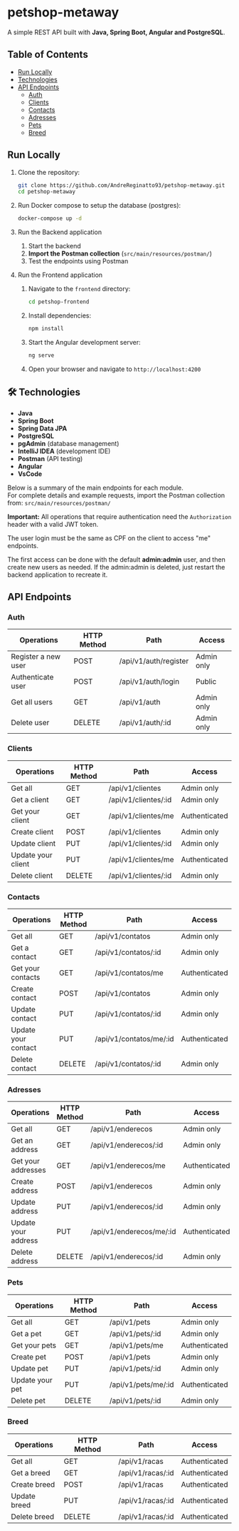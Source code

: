 # petshop-metaway

A simple REST API built with **Java, Spring Boot, Angular and PostgreSQL**.

## Table of Contents
- [Run Locally](#-run-locally)
- [Technologies](#-technologies)
- [API Endpoints](#auth)
    - [Auth](#auth)
    - [Clients](#clients)
    - [Contacts](#contacts)
    - [Adresses](#adresses)
    - [Pets](#pets)
    - [Breed](#breed)

## Run Locally
1. Clone the repository:
   ```bash
   git clone https://github.com/AndreReginatto93/petshop-metaway.git
   cd petshop-metaway
   ```
2. Run Docker compose to setup the database (postgres):
   ```bash
   docker-compose up -d
   ```
3. Run the Backend application
   1. Start the backend
   2. **Import the Postman collection** (`src/main/resources/postman/`)
   3. Test the endpoints using Postman

4. Run the Frontend application
   1. Navigate to the `frontend` directory:
      ```bash
      cd petshop-frontend
      ```
   2. Install dependencies:
      ```bash
      npm install
      ```
   3. Start the Angular development server:
      ```bash
      ng serve
      ```
   4. Open your browser and navigate to `http://localhost:4200`

## 🛠 Technologies

- **Java**
- **Spring Boot**
- **Spring Data JPA**
- **PostgreSQL**
- **pgAdmin** (database management)
- **IntelliJ IDEA** (development IDE)
- **Postman** (API testing)
- **Angular**
- **VsCode**

Below is a summary of the main endpoints for each module.  
For complete details and example requests, import the Postman collection from:
`src/main/resources/postman/`


**Important:** All operations that require authentication need the `Authorization` header with a valid JWT token.

The user login must be the same as CPF on the client to access "me" endpoints.

The first access can be done with the default **admin:admin** user, and then create new users as needed. If the admin:admin is deleted, just restart the backend application to recreate it.



## API Endpoints
### Auth
| Operations            | HTTP Method | Path                  | Access          |
|-----------------------|-------------|-----------------------|-----------------|
| Register a new user   | POST        | /api/v1/auth/register | Admin only      |
| Authenticate user     | POST        | /api/v1/auth/login    | Public          |
| Get all users         | GET         | /api/v1/auth          | Admin only      |
| Delete user           | DELETE      | /api/v1/auth/:id      | Admin only      |



### Clients
| Operations         | HTTP Method | Path                 | Access          |
|--------------------|-------------|----------------------|-----------------|
| Get all            | GET         | /api/v1/clientes     | Admin only      |
| Get a client       | GET         | /api/v1/clientes/:id | Admin only      |
| Get your client    | GET         | /api/v1/clientes/me  | Authenticated   |
| Create client      | POST        | /api/v1/clientes     | Admin only      |
| Update client      | PUT         | /api/v1/clientes/:id | Admin only      |
| Update your client | PUT         | /api/v1/clientes/me  | Authenticated   |
| Delete client      | DELETE      | /api/v1/clientes/:id | Admin only      |


### Contacts
| Operations          | HTTP Method | Path                    | Access          |
|---------------------|-------------|-------------------------|-----------------|
| Get all             | GET         | /api/v1/contatos        | Admin only      |
| Get a contact       | GET         | /api/v1/contatos/:id    | Admin only      |
| Get your contacts   | GET         | /api/v1/contatos/me     | Authenticated   |
| Create contact      | POST        | /api/v1/contatos        | Admin only      |
| Update contact      | PUT         | /api/v1/contatos/:id    | Admin only      |
| Update your contact | PUT         | /api/v1/contatos/me/:id | Authenticated   |
| Delete contact      | DELETE      | /api/v1/contatos/:id    | Admin only      |


### Adresses
| Operations          | HTTP Method | Path                     | Access          |
|---------------------|-------------|--------------------------|-----------------|
| Get all             | GET         | /api/v1/enderecos        | Admin only      |
| Get an address      | GET         | /api/v1/enderecos/:id    | Admin only      |
| Get your addresses  | GET         | /api/v1/enderecos/me     | Authenticated   |
| Create address      | POST        | /api/v1/enderecos        | Admin only      |
| Update address      | PUT         | /api/v1/enderecos/:id    | Admin only      |
| Update your address | PUT         | /api/v1/enderecos/me/:id | Authenticated   |
| Delete address      | DELETE      | /api/v1/enderecos/:id    | Admin only      |


### Pets
| Operations      | HTTP Method | Path                | Access          |
|-----------------|-------------|---------------------|-----------------|
| Get all         | GET         | /api/v1/pets        | Admin only      |
| Get a pet       | GET         | /api/v1/pets/:id    | Admin only      |
| Get your pets   | GET         | /api/v1/pets/me     | Authenticated   |
| Create pet      | POST        | /api/v1/pets        | Admin only      |
| Update pet      | PUT         | /api/v1/pets/:id    | Admin only      |
| Update your pet | PUT         | /api/v1/pets/me/:id | Authenticated   |
| Delete pet      | DELETE      | /api/v1/pets/:id    | Admin only      |


### Breed
| Operations   | HTTP Method | Path              | Access            |
|--------------|-------------|-------------------|-------------------|
| Get all      | GET         | /api/v1/racas     | Authenticated     |
| Get a breed  | GET         | /api/v1/racas/:id | Authenticated     |
| Create breed | POST        | /api/v1/racas     | Authenticated     |
| Update breed | PUT         | /api/v1/racas/:id | Authenticated     |
| Delete breed | DELETE      | /api/v1/racas/:id | Authenticated     |